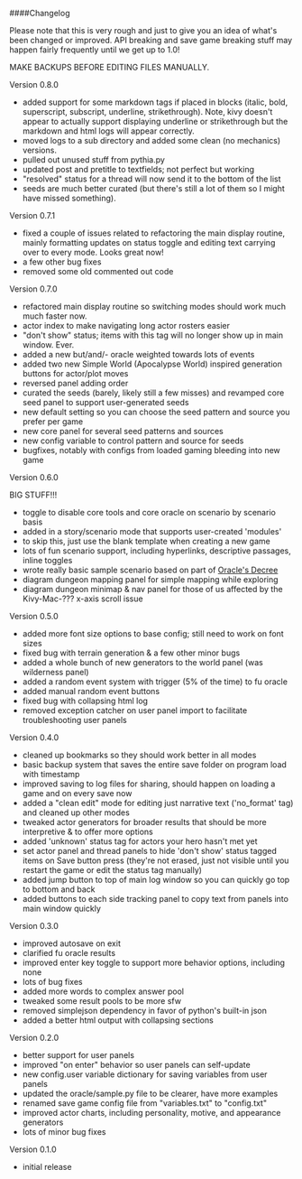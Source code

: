 ####Changelog

Please note that this is very rough and just to give you an idea of what's been changed or improved. API breaking and save game breaking stuff may happen fairly frequently until we get up to 1.0!

MAKE BACKUPS BEFORE EDITING FILES MANUALLY.

Version 0.8.0

* added support for some markdown tags if placed in blocks (italic, bold, superscript, subscript, underline, strikethrough). Note, kivy doesn't appear to actually support displaying underline or strikethrough but the markdown and html logs will appear correctly.
* moved logs to a sub directory and added some clean (no mechanics) versions.
* pulled out unused stuff from pythia.py
* updated post and pretitle to textfields; not perfect but working
* "resolved" status for a thread will now send it to the bottom of the list
* seeds are much better curated (but there's still a lot of them so I might have missed something).

Version 0.7.1

* fixed a couple of issues related to refactoring the main display routine, mainly formatting updates on status toggle and editing text carrying over to every mode. Looks great now!
* a few other bug fixes
* removed some old commented out code

Version 0.7.0

* refactored main display routine so switching modes should work much much faster now.
* actor index to make navigating long actor rosters easier
* "don't show" status; items with this tag will no longer show up in main window. Ever.
* added a new but/and/- oracle weighted towards lots of events
* added two new Simple World (Apocalypse World) inspired generation buttons for actor/plot moves
* reversed panel adding order
* curated the seeds (barely, likely still a few misses) and revamped core seed panel to support user-generated seeds
* new default setting so you can choose the seed pattern and source you prefer per game
* new core panel for several seed patterns and sources
* new config variable to control pattern and source for seeds
* bugfixes, notably with configs from loaded gaming bleeding into new game

Version 0.6.0

BIG STUFF!!!
* toggle to disable core tools and core oracle on scenario by scenario basis
* added in a story/scenario mode that supports user-created 'modules'
* to skip this, just use the blank template when creating a new game
* lots of fun scenario support, including hyperlinks, descriptive passages, inline toggles
* wrote really basic sample scenario based on part of [Oracle's Decree](http://blog.trilemma.com)
* diagram dungeon mapping panel for simple mapping while exploring
* diagram dungeon minimap & nav panel for those of us affected by the Kivy-Mac-??? x-axis scroll issue

Version 0.5.0

* added more font size options to base config; still need to work on font sizes
* fixed bug with terrain generation & a few other minor bugs
* added a whole bunch of new generators to the world panel (was wilderness panel)
* added a random event system with trigger (5% of the time) to fu oracle
* added manual random event buttons
* fixed bug with collapsing html log
* removed exception catcher on user panel import to facilitate troubleshooting user panels

Version 0.4.0

* cleaned up bookmarks so they should work better in all modes
* basic backup system that saves the entire save folder on program load with timestamp
* improved saving to log files for sharing, should happen on loading a game and on every save now
* added a "clean edit" mode for editing just narrative text ('no_format' tag) and cleaned up other modes
* tweaked actor generators for broader results that should be more interpretive & to offer more options
* added 'unknown' status tag for actors your hero hasn't met yet
* set actor panel and thread panels to hide 'don't show' status tagged items on Save button press (they're not erased, just not visible until you restart the game or edit the status tag manually)
* added jump button to top of main log window so you can quickly go top to bottom and back
* added buttons to each side tracking panel to copy text from panels into main window quickly

Version 0.3.0

* improved autosave on exit
* clarified fu oracle results
* improved enter key toggle to support more behavior options, including none
* lots of bug fixes
* added more words to complex answer pool
* tweaked some result pools to be more sfw
* removed simplejson dependency in favor of python's built-in json
* added a better html output with collapsing sections

Version 0.2.0

* better support for user panels
* improved "on enter" behavior so user panels can self-update
* new config.user variable dictionary for saving variables from user panels
* updated the oracle/sample.py file to be clearer, have more examples
* renamed save game config file from "variables.txt" to "config.txt"
* improved actor charts, including personality, motive, and appearance generators
* lots of minor bug fixes

Version 0.1.0

* initial release
